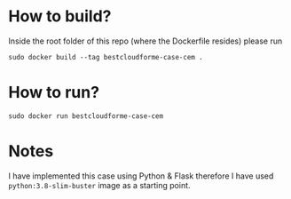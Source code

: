 # How to build?
Inside the root folder of this repo (where the Dockerfile resides) please run
```
sudo docker build --tag bestcloudforme-case-cem .
```

# How to run?
```
sudo docker run bestcloudforme-case-cem
```

# Notes
I have implemented this case using Python & Flask therefore I have used ```python:3.8-slim-buster``` image as a starting point.
